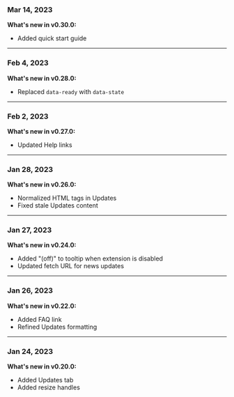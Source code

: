 ### Mar 14, 2023

**What's new in v0.30.0:**

- Added quick start guide

---

### Feb 4, 2023

**What's new in v0.28.0:**

- Replaced `data-ready` with `data-state`

---

### Feb 2, 2023

**What's new in v0.27.0:**

- Updated Help links

---

### Jan 28, 2023

**What's new in v0.26.0:**

- Normalized HTML tags in Updates
- Fixed stale Updates content

---

### Jan 27, 2023

**What's new in v0.24.0:**

- Added "(off)" to tooltip when extension is disabled
- Updated fetch URL for news updates

---

### Jan 26, 2023

**What's new in v0.22.0:**

- Added FAQ link
- Refined Updates formatting

---

### Jan 24, 2023

**What's new in v0.20.0:**

- Added Updates tab
- Added resize handles
